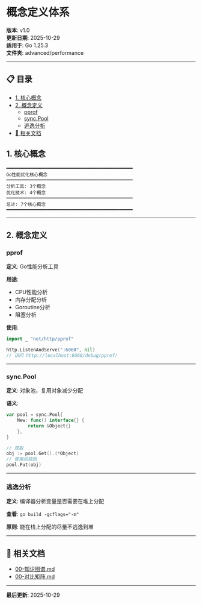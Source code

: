 ﻿# 概念定义体系

**版本**: v1.0  
**更新日期**: 2025-10-29  
**适用于**: Go 1.25.3  
**文件夹**: advanced/performance

---

## 📋 目录


- [1. 核心概念](#1.-核心概念)
- [2. 概念定义](#2.-概念定义)
  - [pprof](#pprof)
  - [sync.Pool](#sync.pool)
  - [逃逸分析](#逃逸分析)
- [🔗 相关文档](#相关文档)

## 1. 核心概念

```text
━━━━━━━━━━━━━━━━━━━━━━━━━━━━━━━━━━━━━━━━━━━━━━━
Go性能优化核心概念
━━━━━━━━━━━━━━━━━━━━━━━━━━━━━━━━━━━━━━━━━━━━━━━
分析工具: 3个概念
优化技术: 4个概念
━━━━━━━━━━━━━━━━━━━━━━━━━━━━━━━━━━━━━━━━━━━━━━━
总计: 7个核心概念
━━━━━━━━━━━━━━━━━━━━━━━━━━━━━━━━━━━━━━━━━━━━━━━
```

---

## 2. 概念定义

### pprof

**定义**: Go性能分析工具

**用途**:
- CPU性能分析
- 内存分配分析
- Goroutine分析
- 阻塞分析

**使用**:
```go
import _ "net/http/pprof"

http.ListenAndServe(":6060", nil)
// 访问 http://localhost:6060/debug/pprof/
```

---

### sync.Pool

**定义**: 对象池，复用对象减少分配

**语义**:
```go
var pool = sync.Pool{
    New: func() interface{} {
        return &Object{}
    },
}

// 获取
obj := pool.Get().(*Object)
// 使用后放回
pool.Put(obj)
```

---

### 逃逸分析

**定义**: 编译器分析变量是否需要在堆上分配

**查看**: `go build -gcflags="-m"`

**原则**: 能在栈上分配的尽量不逃逸到堆

---

## 🔗 相关文档

- [00-知识图谱.md](./00-知识图谱.md)
- [00-对比矩阵.md](./00-对比矩阵.md)

---

**最后更新**: 2025-10-29

